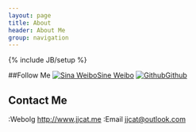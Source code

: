 ```yaml
---
layout: page
title: About
header: About Me
group: navigation
---
```

{% include JB/setup %}

##Follow Me
[![Sina Weibo](image/About/weibo.ico)](http://weibo.com/jiejieup)[Sine Weibo](http://weibo.com/jiejieup)
[![Github](image/About/github.ico)](http://github.com/jjcat)[Github](http://github.com/jjcat)

## Contact Me
:Webolg
	http://www.jjcat.me
:Email
	jjcat@outlook.com












